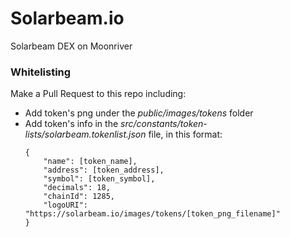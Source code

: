 # Solarbeam.io
Solarbeam DEX on Moonriver

### Whitelisting

Make a Pull Request to this repo including:
 - Add token's png under the *public/images/tokens* folder
 - Add token's info in the *src/constants/token-lists/solarbeam.tokenlist.json* file, in this format:
   ```
   {
       "name": [token_name],
       "address": [token_address],
       "symbol": [token_symbol],
       "decimals": 18,
       "chainId": 1285,
       "logoURI": "https://solarbeam.io/images/tokens/[token_png_filename]"
   }
   ```
   